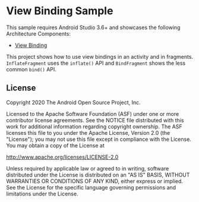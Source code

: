 View Binding Sample
=============================================

This sample requires Android Studio 3.6+ and showcases the following Architecture Components:

* [View Binding](https://developer.android.com/topic/libraries/view-binding)

This project shows how to use view bindings in an activity and in fragments. `InflateFragment`
uses the `inflate()` API and `BindFragment` shows the less common `bind()` API.

License
--------

Copyright 2020 The Android Open Source Project, Inc.

Licensed to the Apache Software Foundation (ASF) under one or more contributor
license agreements.  See the NOTICE file distributed with this work for
additional information regarding copyright ownership.  The ASF licenses this
file to you under the Apache License, Version 2.0 (the "License"); you may not
use this file except in compliance with the License.  You may obtain a copy of
the License at

http://www.apache.org/licenses/LICENSE-2.0

Unless required by applicable law or agreed to in writing, software
distributed under the License is distributed on an "AS IS" BASIS, WITHOUT
WARRANTIES OR CONDITIONS OF ANY KIND, either express or implied.  See the
License for the specific language governing permissions and limitations under
the License.



